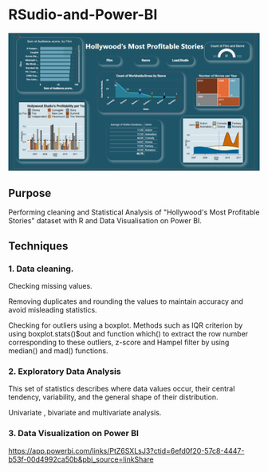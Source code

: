 # RSudio-and-Power-BI

![Power BI](Movies.PNG)

## Purpose

Performing cleaning and Statistical Analysis of "Hollywood's Most Profitable Stories" dataset with R and Data Visualisation on Power BI.

## Techniques

### 1. Data cleaning.

Checking missing values.  

Removing duplicates and rounding the values to maintain accuracy and avoid misleading statistics.

Checking for outliers using a boxplot.
Methods such as IQR criterion by using boxplot.stats()$out and function which() to extract the row number corresponding to these outliers, z-score and Hampel filter by using median() and mad() functions.

### 2. Exploratory Data Analysis 

This set of statistics describes where data values occur, their central tendency, variability, and the
general shape of their distribution. 

Univariate , bivariate  and multivariate analysis.

### 3. Data Visualization on Power BI


https://app.powerbi.com/links/PtZ6SXLsJ3?ctid=6efd0f20-57c8-4447-b53f-00d4992ca50b&pbi_source=linkShare









